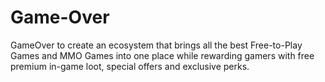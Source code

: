 # Game-Over
GameOver to create an ecosystem that brings all the best Free-to-Play Games and MMO Games into one place while rewarding gamers with free premium in-game loot, special offers and exclusive perks.  
